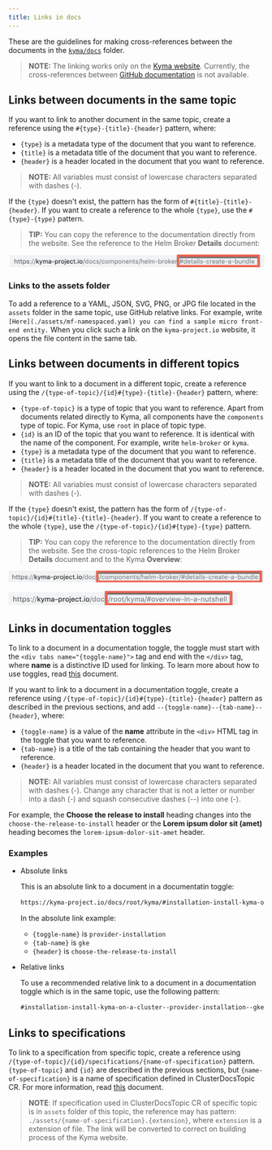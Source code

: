 ```yaml
---
title: Links in docs
---
```


These are the guidelines for making cross-references between the documents in the [`kyma/docs`](https://github.com/kyma-project/kyma/tree/master/docs) folder.

> **NOTE:** The linking works only on the [Kyma website](https://kyma-project.io/docs). Currently, the cross-references between [GitHub documentation](https://github.com/kyma-project/kyma/tree/master/docs) is not available.

## Links between documents in the same topic

If you want to link to another document in the same topic, create a reference using the `#{type}-{title}-{header}` pattern, where:

- `{type}` is a metadata type of the document that you want to reference.
- `{title}` is a metadata title of the document that you want to reference.
- `{header}` is a header located in the document that you want to reference.

> **NOTE:** All variables must consist of lowercase characters separated with dashes (-).

If the `{type}` doesn't exist, the pattern has the form of `#{title}-{title}-{header}`. If you want to create a reference to the whole `{type}`, use the `#{type}-{type}` pattern.

> **TIP:** You can copy the reference to the documentation directly from the website. See the reference to the Helm Broker **Details** document:

![Same topic reference](./assets/reference-1.png)

### Links to the assets folder

To add a reference to a YAML, JSON, SVG, PNG, or JPG file located in the `assets` folder in the same topic, use GitHub relative links. For example, write `[Here](./assets/mf-namespaced.yaml) you can find a sample micro front-end entity.` When you click such a link on the `kyma-project.io` website, it opens the file content in the same tab.

## Links between documents in different topics

If you want to link to a document in a different topic, create a reference using the `/{type-of-topic}/{id}#{type}-{title}-{header}` pattern, where:

- `{type-of-topic}` is a type of topic that you want to reference. Apart from documents related directly to Kyma, all components have the `components` type of topic. For Kyma, use `root` in place of topic type.
- `{id}` is an ID of the topic that you want to reference. It is identical with the name of the component. For example, write `helm-broker` or `kyma`.
- `{type}` is a metadata type of the document that you want to reference.
- `{title}` is a metadata title of the document that you want to reference.
- `{header}` is a header located in the document that you want to reference.

> **NOTE:** All variables must consist of lowercase characters separated with dashes (-).

If the `{type}` doesn't exist, the pattern has the form of `/{type-of-topic}/{id}#{title}-{title}-{header}`. If you want to create a reference to the whole `{type}`, use the `/{type-of-topic}/{id}#{type}-{type}` pattern.

> **TIP:** You can copy the reference to the documentation directly from the website. See the cross-topic references to the Helm Broker **Details** document and to the Kyma **Overview**:

![Different topic reference](./assets/reference-2.png)

![Kyma reference](./assets/reference-3.png)

## Links in documentation toggles

To link to a document in a documentation toggle, the toggle must start with the `<div tabs name="{toggle-name}">` tag and end with the `</div>` tag, where **name** is a distinctive ID used for linking. To learn more about how to use toggles, read [this](#toggle-toggle) document.

If you want to link to a document in a documentation toggle, create a reference using `/{type-of-topic}/{id}#{type}-{title}-{header}` pattern as described in the previous sections, and add `--{toggle-name}--{tab-name}--{header}`, where:

- `{toggle-name}` is a value of the **name** attribute in the `<div>` HTML tag in the toggle that you want to reference.
- `{tab-name}` is a title of the tab containing the header that you want to reference.
- `{header}` is a header located in the document that you want to reference.

>**NOTE:** All variables must consist of lowercase characters separated with dashes (-). Change any character that is not a letter or number into a dash (-) and squash consecutive dashes (--) into one (-).

For example, the **Choose the release to install** heading changes into the `choose-the-release-to-install` header or the **Lorem ipsum dolor sit (amet)** heading becomes the `lorem-ipsum-dolor-sit-amet` header.

### Examples

- Absolute links

  This is an absolute link to a document in a documentatin toggle:

  ```markdown
  https://kyma-project.io/docs/root/kyma/#installation-install-kyma-on-a-cluster--provider-installation--gke--choose-the-release-to-install
  ```

  In the absolute link example:

  - `{toggle-name}` is `provider-installation`
  - `{tab-name}` is `gke`
  - `{header}` is `choose-the-release-to-install`


- Relative links

  To use a recommended relative link to a document in a documentation toggle which is in the same topic, use the following pattern:

  ```markdown
  #installation-install-kyma-on-a-cluster--provider-installation--gke--choose-the-release-to-install
  ```

## Links to specifications

To link to a specification from specific topic, create a reference using `/{type-of-topic}/{id}/specifications/{name-of-specification}` pattern. `{type-of-topic}` and `{id}` are described in the previous sections, but `{name-of-specification}` is a name of specification defined in ClusterDocsTopic CR. For more information, read [this](#render-specifications) document.

> **NOTE**: If specification used in ClusterDocsTopic CR of specific topic is in `assets` folder of this topic, the reference may has pattern: `./assets/{name-of-specification}.{extension}`, where `extension` is a extension of file. The link will be converted to correct on building process of the Kyma website.
